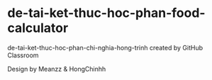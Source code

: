 # de-tai-ket-thuc-hoc-phan-food-calculator
de-tai-ket-thuc-hoc-phan-chi-nghia-hong-trinh created by GitHub Classroom

Design by Meanzz & HongChinhh
